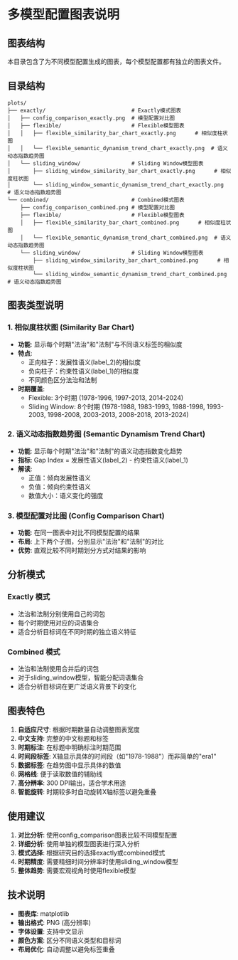 # 多模型配置图表说明

## 图表结构

本目录包含了为不同模型配置生成的图表，每个模型配置都有独立的图表文件。

## 目录结构

```
plots/
├── exactly/                           # Exactly模式图表
│   ├── config_comparison_exactly.png  # 模型配置对比图
│   ├── flexible/                      # Flexible模型图表
│   │   ├── flexible_similarity_bar_chart_exactly.png      # 相似度柱状图
│   │   └── flexible_semantic_dynamism_trend_chart_exactly.png  # 语义动态指数趋势图
│   └── sliding_window/                # Sliding Window模型图表
│       ├── sliding_window_similarity_bar_chart_exactly.png      # 相似度柱状图
│       └── sliding_window_semantic_dynamism_trend_chart_exactly.png  # 语义动态指数趋势图
└── combined/                          # Combined模式图表
    ├── config_comparison_combined.png # 模型配置对比图
    ├── flexible/                      # Flexible模型图表
    │   ├── flexible_similarity_bar_chart_combined.png      # 相似度柱状图
    │   └── flexible_semantic_dynamism_trend_chart_combined.png  # 语义动态指数趋势图
    └── sliding_window/                # Sliding Window模型图表
        ├── sliding_window_similarity_bar_chart_combined.png      # 相似度柱状图
        └── sliding_window_semantic_dynamism_trend_chart_combined.png  # 语义动态指数趋势图
```

## 图表类型说明

### 1. 相似度柱状图 (Similarity Bar Chart)
- **功能**: 显示每个时期"法治"和"法制"与不同语义标签的相似度
- **特点**: 
  - 正向柱子：发展性语义(label_2)的相似度
  - 负向柱子：约束性语义(label_1)的相似度
  - 不同颜色区分法治和法制
- **时期覆盖**:
  - Flexible: 3个时期 (1978-1996, 1997-2013, 2014-2024)
  - Sliding Window: 8个时期 (1978-1988, 1983-1993, 1988-1998, 1993-2003, 1998-2008, 2003-2013, 2008-2018, 2013-2024)

### 2. 语义动态指数趋势图 (Semantic Dynamism Trend Chart)
- **功能**: 显示每个时期"法治"和"法制"的语义动态指数变化趋势
- **指标**: Gap Index = 发展性语义(label_2) - 约束性语义(label_1)
- **解读**:
  - 正值：倾向发展性语义
  - 负值：倾向约束性语义
  - 数值大小：语义变化的强度

### 3. 模型配置对比图 (Config Comparison Chart)
- **功能**: 在同一图表中对比不同模型配置的结果
- **布局**: 上下两个子图，分别显示"法治"和"法制"的对比
- **优势**: 直观比较不同时期划分方式对结果的影响

## 分析模式

### Exactly 模式
- 法治和法制分别使用自己的词包
- 每个时期使用对应的词语集合
- 适合分析目标词在不同时期的独立语义特征

### Combined 模式
- 法治和法制使用合并后的词包
- 对于sliding_window模型，智能分配词语集合
- 适合分析目标词在更广泛语义背景下的变化

## 图表特色

1. **自适应尺寸**: 根据时期数量自动调整图表宽度
2. **中文支持**: 完整的中文标题和标签
3. **时期标注**: 在标题中明确标注时期范围
4. **时间段标签**: X轴显示具体的时间段（如"1978-1988"）而非简单的"era1"
5. **数据标签**: 在趋势图中显示具体的数值
6. **网格线**: 便于读取数值的辅助线
7. **高分辨率**: 300 DPI输出，适合学术用途
8. **智能旋转**: 时期较多时自动旋转X轴标签以避免重叠

## 使用建议

1. **对比分析**: 使用config_comparison图表比较不同模型配置
2. **详细分析**: 使用单独的模型图表进行深入分析
3. **模式选择**: 根据研究目的选择exactly或combined模式
4. **时期精度**: 需要精细时间分辨率时使用sliding_window模型
5. **整体趋势**: 需要宏观视角时使用flexible模型

## 技术说明

- **图表库**: matplotlib
- **输出格式**: PNG (高分辨率)
- **字体设置**: 支持中文显示
- **颜色方案**: 区分不同语义类型和目标词
- **布局优化**: 自动调整以避免标签重叠

